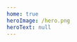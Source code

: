 ```yaml
---
home: true
heroImage: /hero.png
heroText: null
---
```

<!-- ## Note

基于vuepress1.x开发的博客网站

## Installation

```bash
# install dependencies
$ npm install
add book cover
$ npm run book
```

## Add kan-ban-niang
```js
//node_modules/@vuepress-reco/vuepress-plugin-kan-ban-niang/bin/KanBanNiang.vue
themeName: ['22','mikoto'],
model: {
  22:
      '/kanBanNiang/22/model.2017.newyear.json',
    mikoto:
      '/kanBanNiang/mikoto/mikoto.model.json'
 }
``` 

## 修改skycon图标
```js
//node_modules/vue-skycons/src/Skycon.vue
//监听color修改icon
``` 

## Running the app

```bash
 development
 $ npm run dev

 build
 $ npm run build
 ```

## Site

 https://jinhuan138.github.io/page/

![notes](https://jinhuan138.github.io/page/logo/1.jpg) -->
